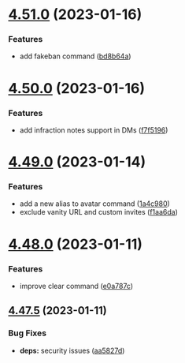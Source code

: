 # [4.51.0](https://github.com/onesoft-sudo/sudobot/compare/v4.50.0...v4.51.0) (2023-01-16)


### Features

* add fakeban command ([bd8b64a](https://github.com/onesoft-sudo/sudobot/commit/bd8b64a5393705a299b6660699cc10e41b970803))



# [4.50.0](https://github.com/onesoft-sudo/sudobot/compare/v4.49.0...v4.50.0) (2023-01-16)


### Features

* add infraction notes support in DMs ([f7f5196](https://github.com/onesoft-sudo/sudobot/commit/f7f5196ec6937514d3b024542f3ea9441c641109))



# [4.49.0](https://github.com/onesoft-sudo/sudobot/compare/v4.48.0...v4.49.0) (2023-01-14)


### Features

* add a new alias to avatar command ([1a4c980](https://github.com/onesoft-sudo/sudobot/commit/1a4c98048cdd6f75bc7441109d5b06f1219cb60b))
* exclude vanity URL and custom invites ([f1aa6da](https://github.com/onesoft-sudo/sudobot/commit/f1aa6daff6dd550a36a45e5dc435804ec94064ba))



# [4.48.0](https://github.com/onesoft-sudo/sudobot/compare/v4.47.5...v4.48.0) (2023-01-11)


### Features

* improve clear command ([e0a787c](https://github.com/onesoft-sudo/sudobot/commit/e0a787cb9443c8991d760c930074b9834a066501))



## [4.47.5](https://github.com/onesoft-sudo/sudobot/compare/v4.47.4...v4.47.5) (2023-01-11)


### Bug Fixes

* **deps:** security issues ([aa5827d](https://github.com/onesoft-sudo/sudobot/commit/aa5827dc748f8b46c979e51195485d5b6a70e78f))



